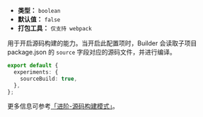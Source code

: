 - **类型：** `boolean`
- **默认值：** `false`
- **打包工具：** `仅支持 webpack`

用于开启源码构建的能力。当开启此配置项时，Builder 会读取子项目 package.json 的 `source` 字段对应的源码文件，并进行编译。

```ts
export default {
  experiments: {
    sourceBuild: true,
  },
};
```

更多信息可参考[「进阶-源码构建模式」](https://modernjs.dev/builder/guide/advanced/source-build.html)。
